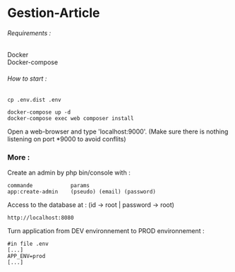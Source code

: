# Gestion-Article

###### Requirements :

Docker<br>
Docker-compose<br>

###### How to start :

```
cp .env.dist .env

docker-compose up -d
docker-compose exec web composer install
```

Open a web-browser and type 'localhost:9000'. (Make sure there is nothing listening on port *9000 to avoid conflits)


### More :

Create an admin by php bin/console with :
````
commande            params
app:create-admin    (pseudo) (email) (password)
````

Access to the database at :
(id -> root | password -> root)
```
http://localhost:8080 
```

Turn application from DEV environnement to PROD environnement :
```
#in file .env
[...]
APP_ENV=prod
[...]
```

